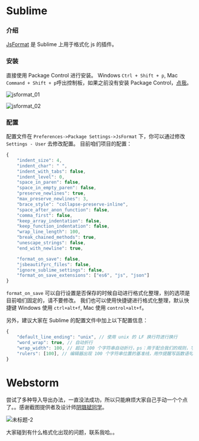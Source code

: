 # Sublime
### 介绍
[JsFormat](https://github.com/jdc0589/JsFormat) 是 Sublime 上用于格式化 js 的插件。

### 安装
直接使用 Package Control 进行安装。 Windows `Ctrl + Shift + p`, Mac `Command + Shift + p`呼出控制板，如果之前没有安装 Package Control，[点我](https://packagecontrol.io/installation)。

![jsformat_01](https://ww3.sinaimg.cn/large/006tKfTcly1fdh3pe3vwxj30g20b5aao.jpg)

![jsformat_02](https://ww1.sinaimg.cn/large/006tKfTcly1fdh3pgocfkj30fm09t0th.jpg)

### 配置
配置文件在 `Preferences->Package Settings->JsFormat` 下，你可以通过修改 `Settings - User` 去修改配置。
目前咱们项目的配置：

```javascript
{
    "indent_size": 4,
    "indent_char": " ",
    "indent_with_tabs": false,
    "indent_level": 0,
    "space_in_paren": false,
    "space_in_empty_paren": false,
    "preserve_newlines": true,
    "max_preserve_newlines": 3,
    "brace_style": "collapse-preserve-inline",
    "space_after_anon_function": false,
    "comma_first": false,
    "keep_array_indentation": false,
    "keep_function_indentation": false,
    "wrap_line_length": 100,
    "break_chained_methods": true,
    "unescape_strings": false,
    "end_with_newline": true,

    "format_on_save": false,
    "jsbeautifyrc_files": false,
    "ignore_sublime_settings": false,
    "format_on_save_extensions": ["es6", "js", "json"]
}
```

`format_on_save` 可以自行设置是否保存的时候自动进行格式化整理，别的选项是目前咱们固定的，请不要修改。
我们也可以使用快捷键进行格式化整理，默认快捷键 Windows 使用 `ctrl+alt+f`, Mac 使用 `control+alt+f`。

另外，建议大家在 Sublime 的配置文件中加上以下配置信息：

```javascript
{
    "default_line_ending": "unix", // 使用 unix 的 LF 换行符进行换行
    "word_wrap": true, // 自动折行
    "wrap_width": 100, // 超过 100 个字符串自动折行，ps：用于配合我们的规则，字符串不用换行。
    "rulers": [100], // 编辑器出现 100 个字符串位置的基准线，用作提醒写函数语句时注意换行。
}
```

# Webstorm
尝试了多种导入导出办法，一直没法成功，所以只能麻烦大家自己手动一个个点了。。感谢截图提供者及设计师[阴璐斌同学](https://github.com/yinlubin1989)。

![未标题-2](https://ww3.sinaimg.cn/large/006tKfTcly1fdhkm20reyj30ux0x9dmo.jpg)

大家碰到有什么格式化出现的问题，联系我哈。。
